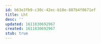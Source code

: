 ```yaml
---
id: b63e3fb9-c30c-42ec-b10e-807b4f0671ef
title: Lht
desc: ''
updated: 1611830692967
created: 1611830692967
stub: true
---
```


